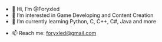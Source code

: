 - 👋 Hi, I’m @Foryxled
- 👀 I’m interested in Game Developing and Content Creation
- 🌱 I’m currently learning Python, C, C++, C#, Java and more
<!---- 💞️ I’m looking to collaborate on --->
- 📫 Reach me: foryxled@gmail.com

<!---
Foryxled/Foryxled is a ✨ special ✨ repository because its `README.md` (this file) appears on your GitHub profile.
You can click the Preview link to take a look at your changes.
--->
